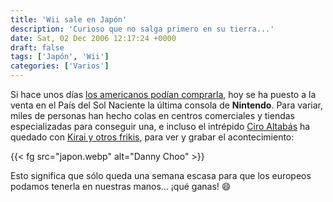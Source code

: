 ```yaml
---
title: 'Wii sale en Japón'
description: 'Curioso que no salga primero en su tierra...'
date: Sat, 02 Dec 2006 12:17:24 +0000
draft: false
tags: ['Japón', 'Wii']
categories: ['Varios']
---
```


Si hace unos días [los americanos podían comprarla](/wii-disponible-oficialmente-en-eeuu/), hoy se ha puesto a la venta en el País del Sol Naciente la última consola de **Nintendo**. Para variar, miles de personas han hecho colas en centros comerciales y tiendas especializadas para conseguir una, e incluso el intrépido [Ciro Altabás](/quedada-blogger/) ha quedado con [Kirai y otros frikis](http://www.kirainet.com/lanzamiento-de-la-wii-en-japon/), para ver y grabar el acontecimiento:

{{< fg src="japon.webp" alt="Danny Choo" >}}

Esto significa que sólo queda una semana escasa para que los europeos podamos tenerla en nuestras manos... ¡qué ganas! :smile:
